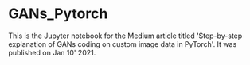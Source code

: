 # GANs_Pytorch
This is the Jupyter notebook for the Medium article titled 'Step-by-step explanation of GANs coding on custom image data in PyTorch'. It was published on Jan 10' 2021.

